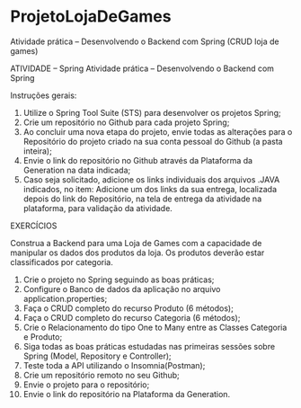 # ProjetoLojaDeGames
Atividade prática – Desenvolvendo o Backend com Spring (CRUD loja de games)

ATIVIDADE – Spring
Atividade prática – Desenvolvendo o Backend com Spring

Instruções gerais:

1) Utilize o Spring Tool Suite (STS) para desenvolver os projetos Spring;
2) Crie um repositório no Github para cada projeto Spring;
3) Ao concluir uma nova etapa do projeto, envie todas as alterações para o Repositório do projeto criado na sua conta pessoal do Github (a pasta inteira);
4) Envie o link do repositório no Github através da Plataforma da Generation na data indicada;
5) Caso seja solicitado, adicione os links individuais dos arquivos .JAVA indicados, no item: Adicione um dos links da sua entrega, localizada depois do link do Repositório, na tela de entrega da atividade na plataforma, para validação da atividade.

EXERCÍCIOS

Construa a Backend para uma Loja de Games com a capacidade de manipular os dados dos produtos da loja. Os produtos deverão estar classificados por categoria.

1) Crie o projeto no Spring seguindo as boas práticas;
2) Configure o Banco de dados da aplicação no arquivo application.properties;
3) Faça o CRUD completo do recurso Produto (6 métodos);
4) Faça o CRUD completo do recurso Categoria (6 métodos);
5) Crie o Relacionamento do tipo One to Many entre as Classes Categoria e Produto;
6) Siga todas as boas práticas estudadas nas primeiras sessões sobre Spring (Model, Repository e Controller);
7) Teste toda a API utilizando o Insomnia(Postman);
8) Crie um repositório remoto no seu Github; 
9) Envie o projeto para o repositório;
10) Envie o link do repositório na Plataforma da Generation.
